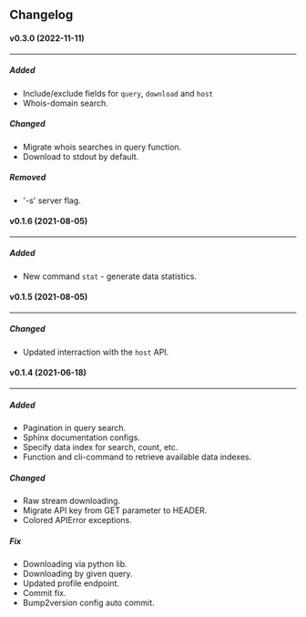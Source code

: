 ## Changelog
#### v0.3.0 (2022-11-11)
------------------------

##### Added
- Include/exclude fields for `query`, `download` and `host`
- Whois-domain search.

##### Changed
- Migrate whois searches in query function.
- Download to stdout by default.

##### Removed
- '-s' server flag.


#### v0.1.6 (2021-08-05)
------------------------

##### Added
- New command `stat` - generate data statistics.


#### v0.1.5 (2021-08-05)
------------------------

##### Changed
- Updated interraction with the `host` API.


#### v0.1.4 (2021-06-18)
------------------------

##### Added
- Pagination in query search.
- Sphinx documentation configs.
- Specify data index for search, count, etc.
- Function and cli-command to retrieve available data indexes.

##### Changed
- Raw stream downloading.
- Migrate API key from GET parameter to HEADER.
- Colored APIError exceptions.

##### Fix
- Downloading via python lib.
- Downloading by given query.
- Updated profile endpoint.
- Commit fix.
- Bump2version config auto commit.



